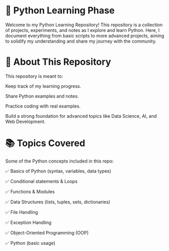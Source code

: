 # 🐍 Python Learning Phase

Welcome to my Python Learning Repository! This repository is a collection of projects, experiments, and notes as I explore and learn Python. Here, I document everything from basic scripts to more advanced projects, aiming to solidify my understanding and share my journey with the community.
# 📌 About This Repository

This repository is meant to:

Keep track of my learning progress.

Share Python examples and notes.

Practice coding with real examples.

Build a strong foundation for advanced topics like Data Science, AI, and Web Development.

# 📚 Topics Covered

Some of the Python concepts included in this repo:

✅ Basics of Python (syntax, variables, data types)

✅ Conditional statements & Loops

✅ Functions & Modules

✅ Data Structures (lists, tuples, sets, dictionaries)

✅ File Handling

✅ Exception Handling

✅ Object-Oriented Programming (OOP)

✅ Python (basic usage)
